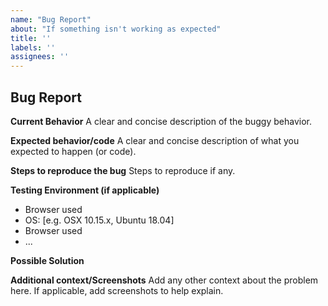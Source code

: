 ```yaml
---
name: "Bug Report"
about: "If something isn't working as expected"
title: ''
labels: ''
assignees: ''
---
```


## Bug Report

**Current Behavior**
A clear and concise description of the buggy behavior.

**Expected behavior/code**
A clear and concise description of what you expected to happen (or code).

**Steps to reproduce the bug**
Steps to reproduce if any.

**Testing Environment (if applicable)**

- Browser used
- OS: [e.g. OSX 10.15.x, Ubuntu 18.04]
- Browser used
- ...

**Possible Solution**
<!--- Only if you have suggestions on a fix for the bug -->

**Additional context/Screenshots**
Add any other context about the problem here. If applicable, add screenshots to help explain.
